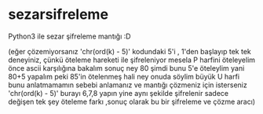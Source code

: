 # sezarsifreleme
Python3 ile sezar şifreleme mantığı :D
<p>(eğer çözemiyorsanız 'chr(ord(k) - 5)' kodundaki 5'i ,
1'den başlayıp tek tek deneyiniz, çünkü öteleme hareketi ile şifreleniyor
mesela P harfini öteleyelim önce ascii karşılığına bakalım 
sonuç ney 80 şimdi bunu 5'e öteleylim yani 80+5 yapalım peki 85'in 
ötelenmeş hali ney onuda söylim büyük U harfi bunu anlatmamamın sebebi 
anlamanız ve mantığı çözmeniz için isterseniz 'chr(ord(k) - 5)' burayı 6,7,8
yapın yine aynı şekilde şifrelenir sadece değişen tek şey öteleme farkı ,sonuç olarak 
bu bir şifreleme ve çözme aracı)</p>
